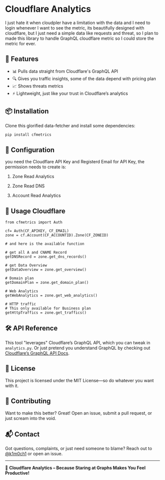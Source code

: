 # Cloudflare Analytics 

I just hate it when cloudpler have a limitation with the data and I need to login whenever I want to see the metric, its beautifully designed with cloudflare, but I just need a simple data like requests and threat, so I plan to made this library to handle GraphQL cloudflare metric so I could store the metric for ever.

## 🚀 Features 

- 📊 Pulls data straight from Cloudflare's GraphQL API 
- 🔍 Gives you traffic insights, some of the data depend with pricing plan 
- 📈 Shows threats metrics
- ⚡ Lightweight, just like your trust in Cloudflare’s analytics

## 📦 Installation 

Clone this glorified data-fetcher and install some dependencies:

```sh
pip install cfmetrics
```

## 🔧 Configuration 

you need the Cloudflare API Key and Registerd Email for API Key, the permission needs to create is:

1. Zone Read Analytics

2. Zone Read DNS 

3. Account Read Analytics

## 🚀 Usage Cloudflare 

```
from cfmetrics import Auth

cf= Auth(CF_APIKEY, CF_EMAIL)
zone = cf.Account(CF_ACCOUNTID).Zone(CF_ZONEID)

# and here is the available function

# get all A and CNAME Record
getDNSRecord = zone.get_dns_records()

# get Data Overview
getDataOverview = zone.get_overview()

# Domain plan
getDomainPlan = zone.get_domain_plan()

# Web Analytics
getWebAnalytics = zone.get_web_analytics()

# HTTP traffic
# This only available for Business plan
getHttpTraffics = zone.get_traffics()

```

## 🛠 API Reference 

This tool "leverages" Cloudflare’s GraphQL API, which you can tweak in `analytics.py`. Or just pretend you understand GraphQL by checking out [Cloudflare’s GraphQL API Docs](https://developers.cloudflare.com/graphql/).

## 📜 License 

This project is licensed under the MIT License—so do whatever you want with it. 

## 🤝 Contributing

Want to make this better? Great! Open an issue, submit a pull request, or just scream into the void.

## 📬 Contact 

Got questions, complaints, or just need someone to blame? Reach out to [@k1m0ch1](https://github.com/k1m0ch1) or open an issue. 

---

🚀 **Cloudflare Analytics – Because Staring at Graphs Makes You Feel Productive!**

